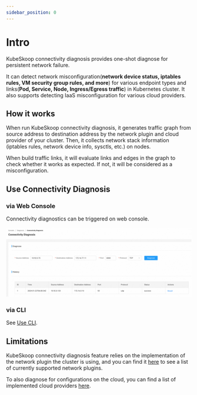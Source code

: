 ```yaml
---
sidebar_position: 0
---
```


# Intro

KubeSkoop connectivity diagnosis provides one-shot diagnose for persistent network failure.

It can detect network misconfiguration(**network device status, iptables rules, VM security group rules, and more**) for various endpoint types and links(**Pod, Service, Node, Ingress/Egress traffic**) in Kubernetes cluster. It also supports detecting IaaS misconfiguration for various cloud providers.

## How it works

When run KubeSkoop connectivity diagnosis, it generates traffic graph from source address to destination address by the network plugin and cloud provider of your cluster. Then, it collects network stack information (iptables rules, network device info, sysctls, etc.) on nodes.

When build traffic links, it will evaluate links and edges in the graph to check whether it works as expected. If not, it will be considered as a misconfiguration.

## Use Connectivity Diagnosis

### via Web Console

Connectivity diagnostics can be triggered on web console.

![Diagnosis](/img/diagnose.jpg)

### via CLI

See [Use CLI](./use-cli.md).

## Limitations

KubeSkoop connectivity diagnosis feature relies on the implementation of the network plugin the cluster is using, and you can find it [here](../../reference/connectivity-diagnosis/network-plugins.md) to see a list of currently supported network plugins.

To also diagnose for configurations on the cloud, you can find a list of implemented cloud providers [here](../../reference/connectivity-diagnosis/cloud-providers.md).
